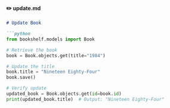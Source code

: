 #### **✏️ update.md**
```md
# Update Book

```python
from bookshelf.models import Book

# Retrieve the book
book = Book.objects.get(title="1984")

# Update the title
book.title = "Nineteen Eighty-Four"
book.save()

# Verify update
updated_book = Book.objects.get(id=book.id)
print(updated_book.title)  # Output: "Nineteen Eighty-Four"